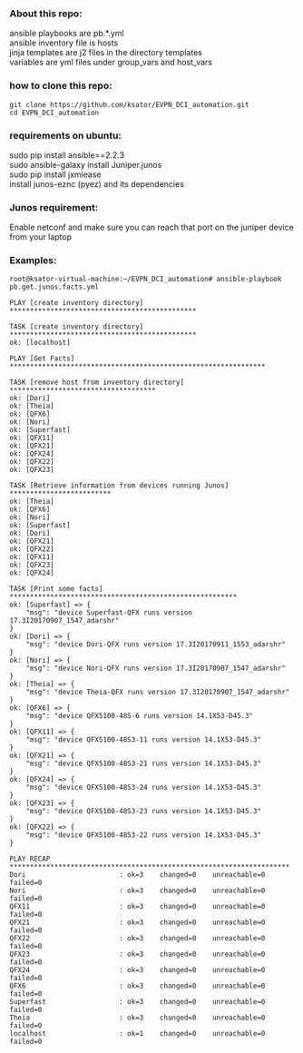 ### About this repo:  
ansible playbooks are pb.*.yml  
ansible inventory file is hosts  
jinja templates are j2 files in the directory templates  
variables are yml files under group_vars and host_vars  

### how to clone this repo: 
```
git clone https://github.com/ksator/EVPN_DCI_automation.git  
cd EVPN_DCI_automation
```
### requirements on ubuntu:  
sudo pip install ansible==2.2.3  
sudo ansible-galaxy install Juniper.junos    
sudo pip install jxmlease  
install junos-eznc (pyez) and its dependencies  
 
### Junos requirement: 
Enable netconf and make sure you can reach that port on the juniper device  from your laptop  

### Examples: 
```
root@ksator-virtual-machine:~/EVPN_DCI_automation# ansible-playbook pb.get.junos.facts.yml

PLAY [create inventory directory] **********************************************

TASK [create inventory directory] **********************************************
ok: [localhost]

PLAY [Get Facts] ***************************************************************

TASK [remove host from inventory directory] ************************************
ok: [Dori]
ok: [Theia]
ok: [QFX6]
ok: [Nori]
ok: [Superfast]
ok: [QFX11]
ok: [QFX21]
ok: [QFX24]
ok: [QFX22]
ok: [QFX23]

TASK [Retrieve information from devices running Junos] *************************
ok: [Theia]
ok: [QFX6]
ok: [Nori]
ok: [Superfast]
ok: [Dori]
ok: [QFX21]
ok: [QFX22]
ok: [QFX11]
ok: [QFX23]
ok: [QFX24]

TASK [Print some facts] ********************************************************
ok: [Superfast] => {
    "msg": "device Superfast-QFX runs version 17.3I20170907_1547_adarshr"
}
ok: [Dori] => {
    "msg": "device Dori-QFX runs version 17.3I20170911_1553_adarshr"
}
ok: [Nori] => {
    "msg": "device Nori-QFX runs version 17.3I20170907_1547_adarshr"
}
ok: [Theia] => {
    "msg": "device Theia-QFX runs version 17.3I20170907_1547_adarshr"
}
ok: [QFX6] => {
    "msg": "device QFX5100-48S-6 runs version 14.1X53-D45.3"
}
ok: [QFX11] => {
    "msg": "device QFX5100-48S3-11 runs version 14.1X53-D45.3"
}
ok: [QFX21] => {
    "msg": "device QFX5100-48S3-21 runs version 14.1X53-D45.3"
}
ok: [QFX24] => {
    "msg": "device QFX5100-48S3-24 runs version 14.1X53-D45.3"
}
ok: [QFX23] => {
    "msg": "device QFX5100-48S3-23 runs version 14.1X53-D45.3"
}
ok: [QFX22] => {
    "msg": "device QFX5100-48S3-22 runs version 14.1X53-D45.3"
}

PLAY RECAP *********************************************************************
Dori                       : ok=3    changed=0    unreachable=0    failed=0
Nori                       : ok=3    changed=0    unreachable=0    failed=0
QFX11                      : ok=3    changed=0    unreachable=0    failed=0
QFX21                      : ok=3    changed=0    unreachable=0    failed=0
QFX22                      : ok=3    changed=0    unreachable=0    failed=0
QFX23                      : ok=3    changed=0    unreachable=0    failed=0
QFX24                      : ok=3    changed=0    unreachable=0    failed=0
QFX6                       : ok=3    changed=0    unreachable=0    failed=0
Superfast                  : ok=3    changed=0    unreachable=0    failed=0
Theia                      : ok=3    changed=0    unreachable=0    failed=0
localhost                  : ok=1    changed=0    unreachable=0    failed=0
```

